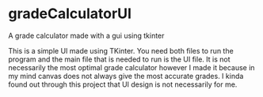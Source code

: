 # gradeCalculatorUI
A grade calculator made with a gui using tkinter

This is a simple UI made using TKinter. You need both files to run the program and the main file that is needed to run is the UI file. It is not necessarily the most optimal grade calculator however I made it because in my mind canvas does not always give the most accurate grades. I kinda found out through this project that UI design is not necessarily for me. 

